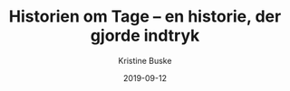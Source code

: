 ---
title: "Historien om Tage – en historie, der gjorde indtryk"
description: Beskrivelse af hvad siden handler om.
author: "Kristine Buske"
excerpt: >-
    Hos Mediegruppen skaber vi forandring gennem historier om mennesker. En af dem er historien om den tidligere misbruger Tage, som vores content- og magasinredaktør Kristine skulle formidle. En helt særlig historie, der rørte hende.
cover_image: "Tage-1-1200x925_hk4twv"
date: 2019-09-12
---